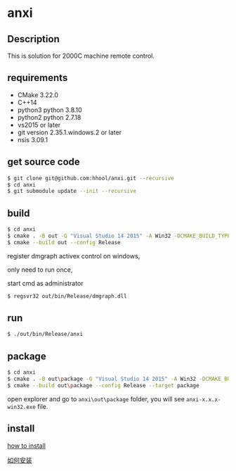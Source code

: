 # anxi

## Description

This is solution for 2000C machine remote control.

## requirements

- CMake 3.22.0
- C++14
- python3 python 3.8.10
- python2 python 2.7.18
- vs2015 or later
- git version 2.35.1.windows.2 or later
- nsis 3.09.1
  
## get source code

```bash
$ git clone git@github.com:hhool/anxi.git --recursive
$ cd anxi
$ git submodule update --init --recursive
```

## build

```bash
$ cd anxi
$ cmake . -B out -G "Visual Studio 14 2015" -A Win32 -DCMAKE_BUILD_TYPE="Release"
$ cmake --build out --config Release
```

register dmgraph activex control on windows,

only need to run once,

start cmd as administrator

```bash
$ regsvr32 out/bin/Release/dmgraph.dll
```

## run

```bash
$ ./out/bin/Release/anxi
```

## package

```bash
$ cd anxi
$ cmake . -B out\package -G "Visual Studio 14 2015" -A Win32 -DCMAKE_BUILD_TYPE="Release"
$ cmake --build out\package --config Release --target package
```

open explorer and go to `anxi\out\package` folder, you will see `anxi-x.x.x-win32.exe` file.

## install

 [how to install](package/README.install.md)

 [如何安装](package/README.install.zh.md)